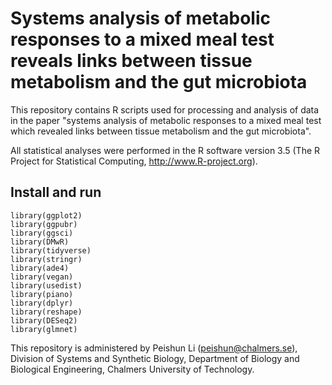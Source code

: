 # Systems analysis of metabolic responses to a mixed meal test reveals links between tissue metabolism and the gut microbiota

This repository contains R scripts used for processing and analysis of data  in the paper "systems analysis of metabolic responses to a mixed meal test which revealed links between tissue metabolism and the gut microbiota".

All statistical analyses were performed in the R software version 3.5 (The R Project for Statistical Computing, http://www.R-project.org). 

## Install and run  
``` 
library(ggplot2)
library(ggpubr)
library(ggsci)
library(DMwR)
library(tidyverse)
library(stringr)
library(ade4)
library(vegan)
library(usedist)
library(piano)
library(dplyr) 
library(reshape)
library(DESeq2)
library(glmnet)
``` 

This repository is administered by Peishun Li (peishun@chalmers.se), Division of Systems and Synthetic Biology, Department of Biology and Biological Engineering, Chalmers University of Technology.